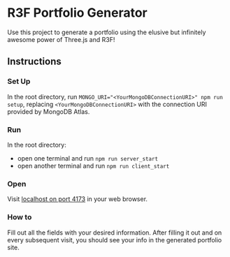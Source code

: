# R3F Portfolio Generator

Use this project to generate a portfolio using the elusive but infinitely awesome power of Three.js and R3F!

## Instructions

### Set Up

In the root directory, run `MONGO_URI="<YourMongoDBConnectionURI>" npm run setup`, replacing `<YourMongoDBConnectionURI>` with the connection URI provided by MongoDB Atlas.

### Run

In the root directory:

- open one terminal and run `npm run server_start`
- open another terminal and run `npm run client_start`

### Open

Visit [localhost on port 4173](http://localhost:4173/) in your web browser.

### How to

Fill out all the fields with your desired information. After filling it out and on every subsequent visit, you should see your info in the generated portfolio site.
